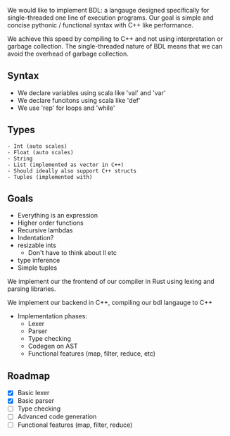 We would like to implement BDL: a langauge designed specifically for single-threaded one line of execution programs. Our goal is simple and concise pythonic / functional syntax with C++ like performance.

We achieve this speed by compiling to C++ and not using interpretation or garbage collection. The single-threaded nature of BDL means that we can avoid the overhead of garbage collection.

## Syntax
 - We declare variables using scala like 'val' and 'var'
 - We declare funcitons using scala like 'def'
 - We use 'rep' for loops and 'while'

## Types
    - Int (auto scales)
    - Float (auto scales)
    - String 
    - List (implemented as vector in C++)
    - Should ideally also support C++ structs
    - Tuples (implemented with)

## Goals
 - Everything is an expression
 - Higher order functions
 - Recursive lambdas
 - Indentation?
 - resizable ints
    - Don't have to think about ll etc
 - type inference
 - Simple tuples

We implement our the frontend of our compiler in Rust using lexing and parsing libraries.

We implement our backend in C++, compiling our bdl langauge to C++

- Implementation phases:
    - Lexer
    - Parser
    - Type checking
    - Codegen on AST
    - Functional features (map, filter, reduce, etc)


## Roadmap
- [x] Basic lexer
- [x] Basic parser
- [ ] Type checking
- [ ] Advanced code generation
- [ ] Functional features (map, filter, reduce)